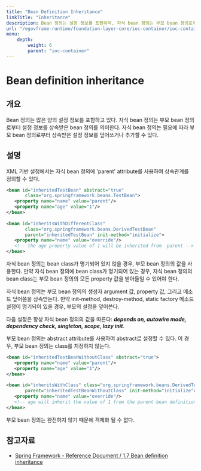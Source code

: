 ```yaml
---
title: "Bean Definition Inheritance"
linkTitle: "Inheritance"
description: Bean 정의는 설정 정보를 포함하며, 자식 bean 정의는 부모 bean 정의로부터 설정 정보를 상속받는다. 자식 bean 정의는 부모로부터 상속받은 설정 정보를 필요에 따라 덮어쓰거나 추가할 수 있다.
url: "/egovframe-runtime/foundation-layer-core/ioc-container/ioc-container-bean_definition_inheritance/"
menu:
    depth:
        weight: 6
        parent: "ioc-container"
---
```

# Bean definition inheritance

## 개요

 Bean 정의는 많은 양의 설정 정보를 포함하고 있다. 자식 bean 정의는 부모 bean 정의로부터 설정 정보를 상속받은 bean 정의를 의미한다. 자식 bean 정의는 필요에 따라 부모 bean 정의로부터 상속받은 설정 정보를 덮어쓰거나 추가할 수 있다.

## 설명

 XML 기반 설정에서는 자식 bean 정의에 'parent' attribute를 사용하여 상속관계를 정의할 수 있다.

 ```xml
<bean id="inheritedTestBean" abstract="true"
        class="org.springframework.beans.TestBean">
    <property name="name" value="parent"/>
    <property name="age" value="1"/>
</bean>
 
<bean id="inheritsWithDifferentClass"
        class="org.springframework.beans.DerivedTestBean"
        parent="inheritedTestBean" init-method="initialize">
    <property name="name" value="override"/>
    <!-- the age property value of 1 will be inherited from  parent -->
</bean>
```

 자식 bean 정의는 bean class가 명기되어 있지 않을 경우, 부모 bean 정의의 값을 사용한다. 만약 자식 bean 정의에 bean class가 명기되어 있는 경우, 자식 bean 정의의 bean class는 부모 bean 정의의 모든 property 값을 받아들일 수 있어야 한다.

 자식 bean 정의는 부모 bean 정의의 생성자 argument 값, property 값, 그리고 메소드 덮어씀을 상속받는다. 만약 init-method, destroy-method, static factory 메소드 설정이 명기되어 있을 경우, 부모의 설정을 덮어쓴다.

 다음 설정은 항상 자식 bean 정의의 값을 따른다: ***depends on, autowire mode, dependency check, singleton, scope, lazy init***.

 부모 bean 정의는 abstract attribute를 사용하여 abstract로 설정할 수 있다. 이 경우, 부모 bean 정의는 class를 지정하지 않는다.

 ```xml
<bean id="inheritedTestBeanWithoutClass" abstract="true">
    <property name="name" value="parent"/>
    <property name="age" value="1"/>
</bean>
 
<bean id="inheritsWithClass" class="org.springframework.beans.DerivedTestBean"
        parent="inheritedTestBeanWithoutClass" init-method="initialize">
    <property name="name" value="override"/>
    <!-- age will inherit the value of 1 from the parent bean definition-->
</bean>
```

 부모 bean 정의는 완전하지 않기 때문에 객체화 될 수 없다.

## 참고자료

*   [Spring Framework - Reference Document / 1.7 Bean definition inheritance](https://docs.spring.io/spring-framework/docs/5.3.27/reference/html/core.html#beans-child-bean-definitions)